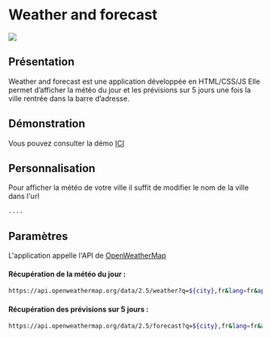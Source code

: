 # Weather and forecast

![](https://cdn2.iconfinder.com/data/icons/weather-flat-14/64/weather02-512.png)

## Présentation

Weather and forecast est une application développée en HTML/CSS/JS
Elle permet d’afficher la météo du jour et les prévisions sur 5 jours une fois la ville rentrée dans la barre d’adresse.

## Démonstration

Vous pouvez consulter la démo [ICI](https://`)

## Personnalisation

Pour afficher la météo de votre ville il suffit de modifier le nom de la ville dans l'url

```bash
....
```

## Paramètres

L'application appelle l'API de [OpenWeatherMap](https://openweathermap.org/)

#### Récupération de la météo du jour :

```bash
https://api.openweathermap.org/data/2.5/weather?q=${city},fr&lang=fr&appid=c21a75b667d6f7abb81f118dcf8d4611&units=metric
```

#### Récupération des prévisions sur 5 jours :

```bash
https://api.openweathermap.org/data/2.5/forecast?q=${city},fr&lang=fr&appid=c21a75b667d6f7abb81f118dcf8d4611&units=metric
```
